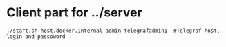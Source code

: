 # Client part for ../server 

```
./start.sh host.docker.internal admin telegrafadmin1  #Telegraf host, login and passoword
```

